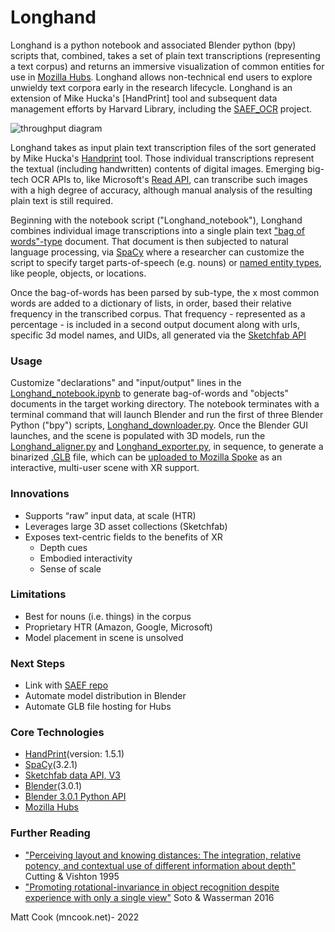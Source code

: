 # **Longhand** #
Longhand is a python notebook and associated Blender python (bpy) scripts that, combined, takes a set of plain text transcriptions (representing a text corpus) and returns an immersive visualization of common entities for use in [Mozilla Hubs](https://hubs.mozilla.com/). Longhand allows non-technical end users to explore unwieldy text corpora early in the research lifecycle. Longhand is an extension of Mike Hucka's [HandPrint] tool and subsequent data management efforts by Harvard Library, including the [SAEF_OCR](https://github.com/Cook4986/SAEF_OCR) project.

![throughput diagram](https://images.squarespace-cdn.com/content/v1/532b70b6e4b0dca092974dbe/1627401430752-R7H10DTUUOSB4GKDDKD1/Longhand+Throughput_Cook2021.png?format=2500w)

Longhand takes as input plain text transcription files of the sort generated by Mike Hucka's [Handprint](https://github.com/caltechlibrary/handprint) tool. Those individual transcriptions represent the textual (including handwritten) contents of digital images. Emerging big-tech OCR APIs to, like Microsoft's [Read API](https://docs.microsoft.com/en-us/azure/cognitive-services/computer-vision/vision-api-how-to-topics/call-read-api), can transcribe such images with a high degree of accuracy, although manual analysis of the resulting plain text is still required. 

Beginning with the notebook script ("Longhand_notebook"), Longhand combines individual image transcriptions into a single plain text ["bag of words"-type](https://en.wikipedia.org/wiki/Bag-of-words_model) document. That document is then subjected to natural language processing, via [SpaCy](https://spacy.io/) where a researcher can customize the script to specify target parts-of-speech (e.g. nouns) or [named entity types](https://github.com/mchesterkadwell/named-entity-recognition), like people, objects, or locations. 

Once the bag-of-words has been parsed by sub-type, the x most common words are added to a dictionary of lists, in order, based their relative frequency in the transcribed corpus. That frequency - represented as a percentage - is included in a second output document along with urls, specific 3d model names, and UIDs, all generated via the [Sketchfab API](https://sketchfab.com/developers/data-api/v3)

### Usage
Customize "declarations" and "input/output" lines in the [Longhand_notebook.ipynb](https://github.com/Cook4986/Longhand/blob/main/Longhand_notebook.ipynb) to generate bag-of-words and "objects" documents in the target working directory. The notebook terminates with a terminal command that will launch Blender and run the first of three Blender Python ("bpy") scripts, [Longhand_downloader.py](https://github.com/Cook4986/Longhand/blob/main/Longhand_downloader.py). Once the Blender GUI launches, and the scene is populated with 3D models, run the [Longhand_aligner.py](https://github.com/Cook4986/Longhand/blob/main/Longhand_aligner.py) and [Longhand_exporter.py](https://github.com/Cook4986/Longhand/blob/main/Longhand_exporter.py), in sequence, to generate a binarized [.GLB](https://en.wikipedia.org/wiki/GlTF) file, which can be [uploaded to Mozilla Spoke](https://hubs.mozilla.com/docs/spoke-creating-projects.html) as an interactive, multi-user scene with XR support. 

### Innovations
* Supports “raw” input data, at scale (HTR)
* Leverages large 3D asset collections (Sketchfab)
* Exposes text-centric fields to the benefits of XR
  * Depth cues
  * Embodied interactivity
  * Sense of scale
### Limitations
* Best for nouns (i.e. things) in the corpus
* Proprietary HTR (Amazon, Google, Microsoft)
* Model placement in scene is unsolved 
### Next Steps
* Link with [SAEF repo](https://github.com/Cook4986/SAEF_OCR)
* Automate model distribution in Blender 
* Automate GLB file hosting for Hubs
### Core Technologies
 * [HandPrint](https://github.com/caltechlibrary/handprint)(version: 1.5.1)
 * [SpaCy](https://github.com/explosion/spaCy)(3.2.1)
 * [Sketchfab data API, V3](https://docs.sketchfab.com/data-api/v3/index.html)
 * [Blender](https://www.blender.org/)(3.0.1)
 * [Blender 3.0.1 Python API](https://docs.blender.org/api/current/index.html)
 * [Mozilla Hubs](https://github.com/mozilla/hubs)
### Further Reading
* ["Perceiving layout and knowing distances: The integration, relative potency, and contextual use of different information about depth"](https://www.researchgate.net/profile/James-Cutting/publication/236964257_Perceiving_layout_and_knowing_distances_The_interaction_relative_potency_and_contextual_use_of_different_information_about_depth/links/0c96051a7a988e9232000000/Perceiving-layout-and-knowing-distances-The-interaction-relative-potency-and-contextual-use-of-different-information-about-depth.pdf) Cutting & Vishton 1995
* ["Promoting rotational-invariance in object recognition despite experience with only a single view"](https://www.sciencedirect.com/science/article/pii/S0376635715300735?casa_token=RFiw0OhRdPsAAAAA:7rb-Hsu-ZnPZs2l1iwr2g61yJCY4lXp6nfRIP299JcLv7G7L8EmALA3VzYyQ910dIfLKj1lh) Soto & Wasserman 2016

Matt Cook (mncook.net)- 2022
